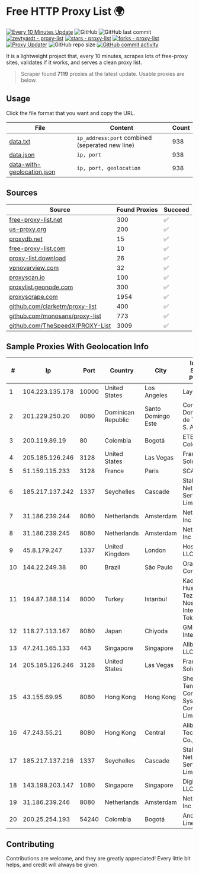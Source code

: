 
# Free HTTP Proxy List 🌍

[![Every 10 Minutes Update](https://github.com/mertguvencli/http-proxy-list/actions/workflows/main.yml/badge.svg?branch=main)](https://github.com/mertguvencli/http-proxy-list/actions/workflows/main.yml)
![GitHub](https://img.shields.io/github/license/mertguvencli/http-proxy-list)
![GitHub last commit](https://img.shields.io/github/last-commit/mertguvencli/http-proxy-list)
[![zevtyardt - proxy-list](https://img.shields.io/static/v1?label=zevtyardt&message=proxy-list&color=blue&logo=github)](https://github.com/zevtyardt/proxy-list "Go to GitHub repo")
[![stars - proxy-list](https://img.shields.io/github/stars/zevtyardt/proxy-list?style=social)](https://github.com/zevtyardt/proxy-list)
[![forks - proxy-list](https://img.shields.io/github/forks/zevtyardt/proxy-list?style=social)](https://github.com/zevtyardt/proxy-list)
[![Proxy Updater](https://github.com/zevtyardt/proxy-list/workflows/Proxy%20Updater/badge.svg)](https://github.com/zevtyardt/proxy-list/actions?query=workflow:"Proxy+Updater")
![GitHub repo size](https://img.shields.io/github/repo-size/zevtyardt/proxy-list)
[![GitHub commit activity](https://img.shields.io/github/commit-activity/m/zevtyardt/proxy-list?logo=commits)](https://github.com/zevtyardt/proxy-list/commits/main)

It is a lightweight project that, every 10 minutes, scrapes lots of free-proxy sites, validates if it works, and serves a clean proxy list.

> Scraper found **7119** proxies at the latest update. Usable proxies are below.

## Usage

Click the file format that you want and copy the URL.

|File|Content|Count|
|----|-------|-----|
|[data.txt](https://raw.githubusercontent.com/mertguvencli/http-proxy-list/main/proxy-list/data.txt)|`ip_address:port` combined (seperated new line)|938|
|[data.json](https://raw.githubusercontent.com/mertguvencli/http-proxy-list/main/proxy-list/data.json)|`ip, port`|938|
|[data-with-geolocation.json](https://raw.githubusercontent.com/mertguvencli/http-proxy-list/main/proxy-list/data-with-geolocation.json)|`ip, port, geolocation`|938|

## Sources

|Source|Found Proxies|Succeed|
|------|-------------|-------|
|[free-proxy-list.net](https://free-proxy-list.net)|300|✅|
|[us-proxy.org](https://www.us-proxy.org)|200|✅|
|[proxydb.net](http://proxydb.net)|15|✅|
|[free-proxy-list.com](https://free-proxy-list.com/?page=&port=&type%5B%5D=http&type%5B%5D=https&up_time=0&search=Search)|10|✅|
|[proxy-list.download](https://www.proxy-list.download/HTTP)|26|✅|
|[vpnoverview.com](https://vpnoverview.com/privacy/anonymous-browsing/free-proxy-servers)|32|✅|
|[proxyscan.io](https://www.proxyscan.io)|100|✅|
|[proxylist.geonode.com](https://proxylist.geonode.com/api/proxy-list?limit=300&page=1&sort_by=lastChecked&sort_type=desc&protocols=http,https)|300|✅|
|[proxyscrape.com](https://api.proxyscrape.com/v2/?request=displayproxies&protocol=http&timeout=10000&country=all&ssl=all&anonymity=all)|1954|✅|
|[github.com/clarketm/proxy-list](https://raw.githubusercontent.com/clarketm/proxy-list/master/proxy-list-raw.txt)|400|✅|
|[github.com/monosans/proxy-list](https://raw.githubusercontent.com/monosans/proxy-list/main/proxies/http.txt)|773|✅|
|[github.com/TheSpeedX/PROXY-List](https://raw.githubusercontent.com/TheSpeedX/PROXY-List/master/http.txt)|3009|✅|


## Sample Proxies With Geolocation Info

|#|Ip|Port|Country|City|Internet Service Provider|
|-|--|----|-------|----|-------------------------|
|1|104.223.135.178|10000|United States|Los Angeles|LayerHost|
|2|201.229.250.20|8080|Dominican Republic|Santo Domingo Este|Compañía Dominicana de Teléfonos S. A.|
|3|200.119.89.19|80|Colombia|Bogotá|ETB - Colombia|
|4|205.185.126.246|3128|United States|Las Vegas|FranTech Solutions|
|5|51.159.115.233|3128|France|Paris|SCALEWAY|
|6|185.217.137.242|1337|Seychelles|Cascade|Stallion Network Services Limited|
|7|31.186.239.244|8080|Netherlands|Amsterdam|NetSkope Inc|
|8|31.186.239.245|8080|Netherlands|Amsterdam|NetSkope Inc|
|9|45.8.179.247|1337|United Kingdom|London|Hostland LLC|
|10|144.22.249.38|80|Brazil|São Paulo|Oracle Corporation|
|11|194.87.188.114|8000|Turkey|Istanbul|Kadir Huseyin Tezcan Nosspeed Internet Teknolojileri|
|12|118.27.113.167|8080|Japan|Chiyoda|GMO Internet, Inc.|
|13|47.241.165.133|443|Singapore|Singapore|Alibaba.com LLC|
|14|205.185.126.246|3128|United States|Las Vegas|FranTech Solutions|
|15|43.155.69.95|8080|Hong Kong|Hong Kong|Shenzhen Tencent Computer Systems Company Limited|
|16|47.243.55.21|8080|Hong Kong|Central|Alibaba (US) Technology Co., Ltd.|
|17|185.217.137.216|1337|Seychelles|Cascade|Stallion Network Services Limited|
|18|143.198.203.147|1080|Singapore|Singapore|DigitalOcean, LLC|
|19|31.186.239.246|8080|Netherlands|Amsterdam|NetSkope Inc|
|20|200.25.254.193|54240|Colombia|Bogotá|Andinet ON Line|



## Contributing

Contributions are welcome, and they are greatly appreciated! Every
little bit helps, and credit will always be given.

